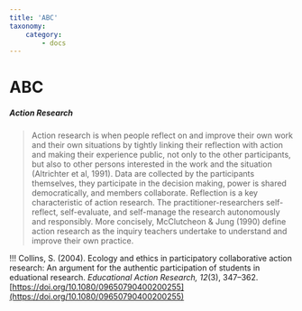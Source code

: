 ```yaml
---
title: 'ABC'
taxonomy:
    category:
        - docs
---
```

# ABC

##### Action Research

> Action research is when people reflect on and improve their own work and their own situations by tightly linking their reflection with action and making their experience public, not only to the other participants, but also to other persons interested in the work and the situation (Altrichter et al, 1991). Data are collected by the participants themselves, they participate in the decision making, power is shared democratically, and members collaborate. Reflection is a key characteristic of action research. The practitioner-researchers self-reflect, self-evaluate, and self-manage the research autonomously and responsibly. More concisely, McClutcheon & Jung (1990) define action research as the inquiry teachers undertake to understand and improve their own practice.

!!! Collins, S. (2004). Ecology and ethics in participatory collaborative action research: An argument for the authentic participation of students in eduational research. *Educational Action Research, 12*(3), 347–362. [https://doi.org/10.1080/09650790400200255](https://doi.org/10.1080/09650790400200255)
